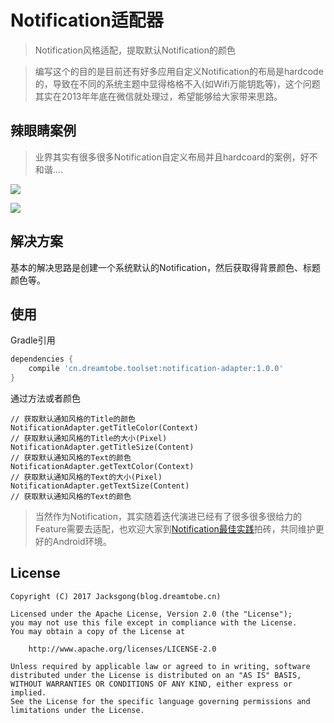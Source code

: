 # Notification适配器

> Notification风格适配，提取默认Notification的颜色

> 编写这个的目的是目前还有好多应用自定义Notification的布局是hardcode的，导致在不同的系统主题中显得格格不入(如Wifi万能钥匙等)，这个问题其实在2013年年底在微信就处理过，希望能够给大家带来思路。

## 辣眼睛案例

> 业界其实有很多很多Notification自定义布局并且hardcoard的案例，好不和谐....

![](https://raw.githubusercontent.com/Jacksgong/notification-adapter/master/art/alipay-demo.jpeg)

![](https://raw.githubusercontent.com/Jacksgong/notification-adapter/master/art/wifi-master-key-demo.jpeg)

## 解决方案

基本的解决思路是创建一个系统默认的Notification，然后获取得背景颜色、标题颜色等。

## 使用

Gradle引用

```groovy
dependencies {
    compile 'cn.dreamtobe.toolset:notification-adapter:1.0.0'
}

```

通过方法或者颜色

```
// 获取默认通知风格的Title的颜色
NotificationAdapter.getTitleColor(Context)
// 获取默认通知风格的Title的大小(Pixel)
NotificationAdapter.getTitleSize(Content)
// 获取默认通知风格的Text的颜色
NotificationAdapter.getTextColor(Context)
// 获取默认通知风格的Text的大小(Pixel)
NotificationAdapter.getTextSize(Content)
// 获取默认通知风格的Text的颜色
```


> 当然作为Notification，其实随着迭代演进已经有了很多很多很给力的Feature需要去适配，也欢迎大家到[Notification最佳实践](https://blog.dreamtobe.cn/2016/01/09/notification_best_practise/)拍砖，共同维护更好的Android环境。


## License

```
Copyright (C) 2017 Jacksgong(blog.dreamtobe.cn)

Licensed under the Apache License, Version 2.0 (the "License");
you may not use this file except in compliance with the License.
You may obtain a copy of the License at

    http://www.apache.org/licenses/LICENSE-2.0

Unless required by applicable law or agreed to in writing, software
distributed under the License is distributed on an "AS IS" BASIS,
WITHOUT WARRANTIES OR CONDITIONS OF ANY KIND, either express or implied.
See the License for the specific language governing permissions and
limitations under the License.
```
